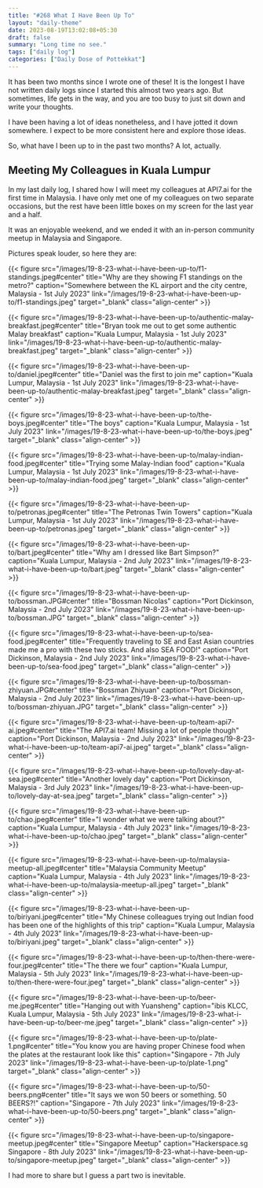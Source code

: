 ```yaml
---
title: "#268 What I Have Been Up To"
layout: "daily-theme"
date: 2023-08-19T13:02:08+05:30
draft: false
summary: "Long time no see."
tags: ["daily log"]
categories: ["Daily Dose of Pottekkat"]
---
```


It has been two months since I wrote one of these! It is the longest I have not written daily logs since I started this almost two years ago. But sometimes, life gets in the way, and you are too busy to just sit down and write your thoughts. 

I have been having a lot of ideas nonetheless, and I have jotted it down somewhere. I expect to be more consistent here and explore those ideas.

So, what have I been up to in the past two months? A lot, actually.

## Meeting My Colleagues in Kuala Lumpur

In my last daily log, I shared how I will meet my colleagues at API7.ai for the first time in Malaysia. I have only met one of my colleagues on two separate occasions, but the rest have been little boxes on my screen for the last year and a half.

It was an enjoyable weekend, and we ended it with an in-person community meetup in Malaysia and Singapore.

Pictures speak louder, so here they are:

{{< figure src="/images/19-8-23-what-i-have-been-up-to/f1-standings.jpeg#center" title="Why are they showing F1 standings on the metro?" caption="Somewhere between the KL airport and the city centre, Malaysia - 1st July 2023" link="/images/19-8-23-what-i-have-been-up-to/f1-standings.jpeg" target="_blank" class="align-center" >}}

{{< figure src="/images/19-8-23-what-i-have-been-up-to/authentic-malay-breakfast.jpeg#center" title="Bryan took me out to get some authentic Malay breakfast" caption="Kuala Lumpur, Malaysia - 1st July 2023" link="/images/19-8-23-what-i-have-been-up-to/authentic-malay-breakfast.jpeg" target="_blank" class="align-center" >}}

{{< figure src="/images/19-8-23-what-i-have-been-up-to/daniel.jpeg#center" title="Daniel was the first to join me" caption="Kuala Lumpur, Malaysia - 1st July 2023" link="/images/19-8-23-what-i-have-been-up-to/authentic-malay-breakfast.jpeg" target="_blank" class="align-center" >}}

{{< figure src="/images/19-8-23-what-i-have-been-up-to/the-boys.jpeg#center" title="The boys" caption="Kuala Lumpur, Malaysia - 1st July 2023" link="/images/19-8-23-what-i-have-been-up-to/the-boys.jpeg" target="_blank" class="align-center" >}}

{{< figure src="/images/19-8-23-what-i-have-been-up-to/malay-indian-food.jpeg#center" title="Trying some Malay-Indian food" caption="Kuala Lumpur, Malaysia - 1st July 2023" link="/images/19-8-23-what-i-have-been-up-to/malay-indian-food.jpeg" target="_blank" class="align-center" >}}

{{< figure src="/images/19-8-23-what-i-have-been-up-to/petronas.jpeg#center" title="The Petronas Twin Towers" caption="Kuala Lumpur, Malaysia - 1st July 2023" link="/images/19-8-23-what-i-have-been-up-to/petronas.jpeg" target="_blank" class="align-center" >}}

{{< figure src="/images/19-8-23-what-i-have-been-up-to/bart.jpeg#center" title="Why am I dressed like Bart Simpson?" caption="Kuala Lumpur, Malaysia - 2nd July 2023" link="/images/19-8-23-what-i-have-been-up-to/bart.jpeg" target="_blank" class="align-center" >}}

{{< figure src="/images/19-8-23-what-i-have-been-up-to/bossman.JPG#center" title="Bossman Nicolas" caption="Port Dickinson, Malaysia - 2nd July 2023" link="/images/19-8-23-what-i-have-been-up-to/bossman.JPG" target="_blank" class="align-center" >}}

{{< figure src="/images/19-8-23-what-i-have-been-up-to/sea-food.jpeg#center" title="Frequently traveling to SE and East Asian countries made me a pro with these two sticks. And also SEA FOOD!" caption="Port Dickinson, Malaysia - 2nd July 2023" link="/images/19-8-23-what-i-have-been-up-to/sea-food.jpeg" target="_blank" class="align-center" >}}

{{< figure src="/images/19-8-23-what-i-have-been-up-to/bossman-zhiyuan.JPG#center" title="Bossman Zhiyuan" caption="Port Dickinson, Malaysia - 2nd July 2023" link="/images/19-8-23-what-i-have-been-up-to/bossman-zhiyuan.JPG" target="_blank" class="align-center" >}}

{{< figure src="/images/19-8-23-what-i-have-been-up-to/team-api7-ai.jpeg#center" title="The API7.ai team! Missing a lot of people though" caption="Port Dickinson, Malaysia - 2nd July 2023" link="/images/19-8-23-what-i-have-been-up-to/team-api7-ai.jpeg" target="_blank" class="align-center" >}}

{{< figure src="/images/19-8-23-what-i-have-been-up-to/lovely-day-at-sea.jpeg#center" title="Another lovely day" caption="Port Dickinson, Malaysia - 3rd July 2023" link="/images/19-8-23-what-i-have-been-up-to/lovely-day-at-sea.jpeg" target="_blank" class="align-center" >}}

{{< figure src="/images/19-8-23-what-i-have-been-up-to/chao.jpeg#center" title="I wonder what we were talking about?" caption="Kuala Lumpur, Malaysia - 4th July 2023" link="/images/19-8-23-what-i-have-been-up-to/chao.jpeg" target="_blank" class="align-center" >}}

{{< figure src="/images/19-8-23-what-i-have-been-up-to/malaysia-meetup-all.jpeg#center" title="Malaysia Community Meetup" caption="Kuala Lumpur, Malaysia - 4th July 2023" link="/images/19-8-23-what-i-have-been-up-to/malaysia-meetup-all.jpeg" target="_blank" class="align-center" >}}

{{< figure src="/images/19-8-23-what-i-have-been-up-to/biriyani.jpeg#center" title="My Chinese colleagues trying out Indian food has been one of the highlights of this trip" caption="Kuala Lumpur, Malaysia - 4th July 2023" link="/images/19-8-23-what-i-have-been-up-to/biriyani.jpeg" target="_blank" class="align-center" >}}

{{< figure src="/images/19-8-23-what-i-have-been-up-to/then-there-were-four.jpeg#center" title="The there we four" caption="Kuala Lumpur, Malaysia - 5th July 2023" link="/images/19-8-23-what-i-have-been-up-to/then-there-were-four.jpeg" target="_blank" class="align-center" >}}

{{< figure src="/images/19-8-23-what-i-have-been-up-to/beer-me.jpeg#center" title="Hanging out with Yuansheng" caption="ibis KLCC, Kuala Lumpur, Malaysia - 5th July 2023" link="/images/19-8-23-what-i-have-been-up-to/beer-me.jpeg" target="_blank" class="align-center" >}}

{{< figure src="/images/19-8-23-what-i-have-been-up-to/plate-1.png#center" title="You know you are having proper Chinese food when the plates at the restaurant look like this" caption="Singapore - 7th July 2023" link="/images/19-8-23-what-i-have-been-up-to/plate-1.png" target="_blank" class="align-center" >}}

{{< figure src="/images/19-8-23-what-i-have-been-up-to/50-beers.png#center" title="It says we won 50 beers or something. 50 BEERS?!" caption="Singapore - 7th July 2023" link="/images/19-8-23-what-i-have-been-up-to/50-beers.png" target="_blank" class="align-center" >}}

{{< figure src="/images/19-8-23-what-i-have-been-up-to/singapore-meetup.jpeg#center" title="Singapore Meetup" caption="Hackerspace.sg Singapore - 8th July 2023" link="/images/19-8-23-what-i-have-been-up-to/singapore-meetup.jpeg" target="_blank" class="align-center" >}}

I had more to share but I guess a part two is inevitable.
